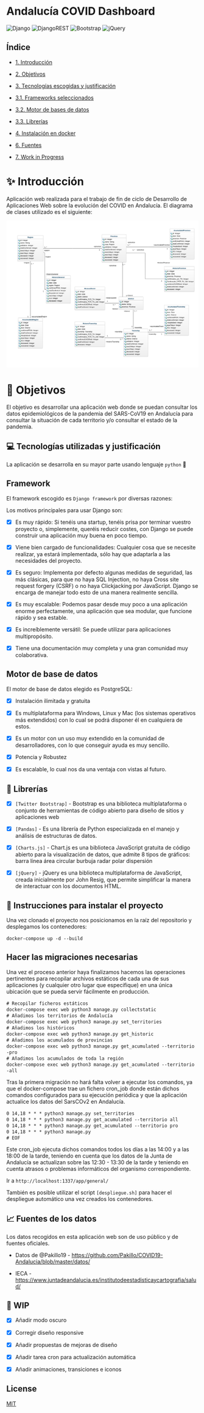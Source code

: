 # Andalucía COVID Dashboard


![Django](https://img.shields.io/badge/django-%23092E20.svg?style=for-the-badge&logo=django&logoColor=white)
![DjangoREST](https://img.shields.io/badge/DJANGO-REST-ff1709?style=for-the-badge&logo=django&logoColor=white&color=ff1709&labelColor=gray)
![Bootstrap](https://img.shields.io/badge/bootstrap-%23563D7C.svg?style=for-the-badge&logo=bootstrap&logoColor=white)
![jQuery](https://img.shields.io/badge/jquery-%230769AD.svg?style=for-the-badge&logo=jquery&logoColor=white)

## Índice

- [1. Introducción](#introduccion)

- [2. Objetivos](#objetivos)

- [3. Tecnologías escogidas y justificación](#tecnologías)

- [3.1. Frameworks seleccionados](#framework)

- [3.2. Motor de bases de datos](#bbdd)

- [3.3. Librerías](#librerias)

- [4. Instalación en docker](#instalacion_docker)

- [6. Fuentes](#fuentes)

- [7. Work in Progress](#WIP)

# :sparkles: Introducción

<a  name="introduccion"></a>

Aplicación web realizada para el trabajo de fin de ciclo de Desarrollo de Aplicaciones Web sobre la evolución del COVID en Andalucía. El diagrama de clases utilizado es el siguiente:

![alt text](Diagrama_clases.png)


# :checkered_flag: Objetivos

<a  name="objetivos"></a>

El objetivo es desarrollar una aplicación web donde se puedan consultar los datos epidemiológicos de la pandemia del SARS-CoV19 en Andalucía para consultar la situación de cada territorio y/o consultar el estado de la pandemia.

## :computer: Tecnologías utilizadas y justificación

<a  name="tecnologías"></a>

La aplicación se desarrolla en su mayor parte usando lenguaje `python` :snake:

## Framework

<a  name="framework"></a>

El framework escogido es `Django framework` por diversas razones:

Los motivos principales para usar Django son:

- [x] Es muy rápido: Si tenéis una startup, tenéis prisa por terminar vuestro proyecto o, simplemente, queréis reducir costes, con Django se puede construir una aplicación muy buena en poco tiempo.

- [x] Viene bien cargado de funcionalidades: Cualquier cosa que se necesite realizar, ya estará implementada, sólo hay que adaptarla a las necesidades del proyecto.

- [x] Es seguro: Implementa por defecto algunas medidas de seguridad, las más clásicas, para que no haya SQL Injection, no haya Cross site request forgery (CSRF) o no haya Clickjacking por JavaScript. Django se encarga de manejar todo esto de una manera realmente sencilla.

- [x] Es muy escalable: Podemos pasar desde muy poco a una aplicación enorme perfectamente, una aplicación que sea modular, que funcione rápido y sea estable.

- [x] Es increíblemente versátil: Se puede utilizar para aplicaciones multipropósito.

- [x] Tiene una documentación muy completa y una gran comunidad muy colaborativa.

## Motor de base de datos

<a  name="bbdd"></a>

El motor de base de datos elegido es PostgreSQL:

- [x] Instalación ilimitada y gratuita

- [x] Es multiplataforma para Windows, Linux y Mac (los sistemas operativos más extendidos) con lo cual se podrá disponer él en cualquiera de estos.

- [x] Es un motor con un uso muy extendido en la comunidad de desarrolladores, con lo que conseguir ayuda es muy sencillo.

- [x] Potencia y Robustez

- [x] Es escalable, lo cual nos da una ventaja con vistas al futuro.

## :book: Librerías

<a  name="librerias"></a>

- [x] `[Twitter Bootstrap]` - Bootstrap es una biblioteca multiplataforma o conjunto de herramientas de código abierto para diseño de sitios y aplicaciones web

- [x] `[Pandas]` - Es una librería de Python especializada en el manejo y análisis de estructuras de datos.

- [x] `[Charts.js]` - Chart.js es una biblioteca JavaScript gratuita de código abierto para la visualización de datos, que admite 8 tipos de gráficos: barra línea área circular burbuja radar polar dispersión

- [x] `[jQuery]` - jQuery es una biblioteca multiplataforma de JavaScript, creada inicialmente por John Resig, que permite simplificar la manera de interactuar con los documentos HTML.

## :whale: Instrucciones para instalar el proyecto

<a  name="instalacion_docker"></a>

Una vez clonado el proyecto nos posicionamos en la raíz del repositorio y desplegamos los contenedores:

```
docker-compose up -d --build
```

## Hacer las migraciones necesarias

Una vez el proceso anterior haya finalizamos hacemos las operaciones pertinentes para recopilar archivos estáticos de cada una de sus aplicaciones (y cualquier otro lugar que especifique) en una única ubicación que se pueda servir fácilmente en producción.

```
# Recopilar ficheros estáticos
docker-compose exec web python3 manage.py collectstatic
# Añadimos los territorios de Andalucía
docker-compose exec web python3 manage.py set_territories
# Añadimos los históricos
docker-compose exec web python3 manage.py get_historic
# Añadimos los acumulados de provincias
docker-compose exec web python3 manage.py get_acumulated --territorio -pro
# Añadimos los acumulados de toda la región
docker-compose exec web python3 manage.py get_acumulated --territorio -all
```

Tras la primera migración no hará falta volver a ejecutar los comandos, ya que el docker-compose trae un fichero cron_job donde están dichos comandos configurados para su ejecución periódica y que la aplicación actualice los datos del SarsCOv2 en Andalucía.

```
0 14,18 * * * python3 manage.py set_territories
0 14,18 * * * python3 manage.py get_acumulated --territorio all
0 14,18 * * * python3 manage.py get_acumulated --territorio pro
0 14,18 * * * python3 manage.py
# EOF
```

Este cron_job ejecuta dichos comandos todos los días a las 14:00 y a las 18:00 de la tarde, teniendo en cuenta que los datos de la Junta de Andalucía se actualizan sobre las 12:30 - 13:30 de la tarde y teniendo en cuenta atrasos o problemas informáticos del organismo correspondiente.

Ir a `http://localhost:1337/app/general/`

También es posible utilizar el script `[despliegue.sh]` para hacer el despliegue automático una vez creados los contenedores.

## :chart_with_upwards_trend: Fuentes de los datos

<a  name="fuentes"></a>

Los datos recogidos en esta aplicación web son de uso público y de fuentes oficiales.

- Datos de @Pakillo19 - https://github.com/Pakillo/COVID19-Andalucia/blob/master/datos/

- IECA - https://www.juntadeandalucia.es/institutodeestadisticaycartografia/salud/

## :pencil: WIP

<a  name="wip"></a>

- [x] Añadir modo oscuro

- [x] Corregir diseño responsive

- [x] Añadir propuestas de mejoras de diseño

- [x] Añadir tarea cron para actualización automática

- [x] Añadir animaciones, transiciones e iconos

## License

[MIT](https://choosealicense.com/licenses/mit/)
